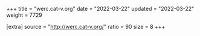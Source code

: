 +++
title = "werc.cat-v.org"
date = "2022-03-22"
updated = "2022-03-22"
weight = 7729

[extra]
source = "http://werc.cat-v.org/"
ratio = 90
size = 8
+++
